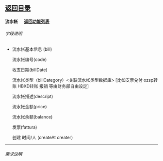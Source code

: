 ## [返回目录](../../readme.md)  
#### 流水帐 &nbsp;&nbsp;&nbsp;&nbsp; [返回功能列表](../5_Function.md)
###### 字段说明

- 流水帐基本信息 (bill)

	流水帐编号(code)

	收支日期(billDate)

	流水帐类型（billCategory）<关联流水帐类型数据库> [比如支票兑付 ozsp转账 HBXD转账 报销 等由财务部自由设定]

	流水帐描述(descript)
	
	流水帐金额(price)

	流水帐余额(balance)

	发票(fattura)

	创建 时间/人 (createAt creater)

---
###### 需求说明
